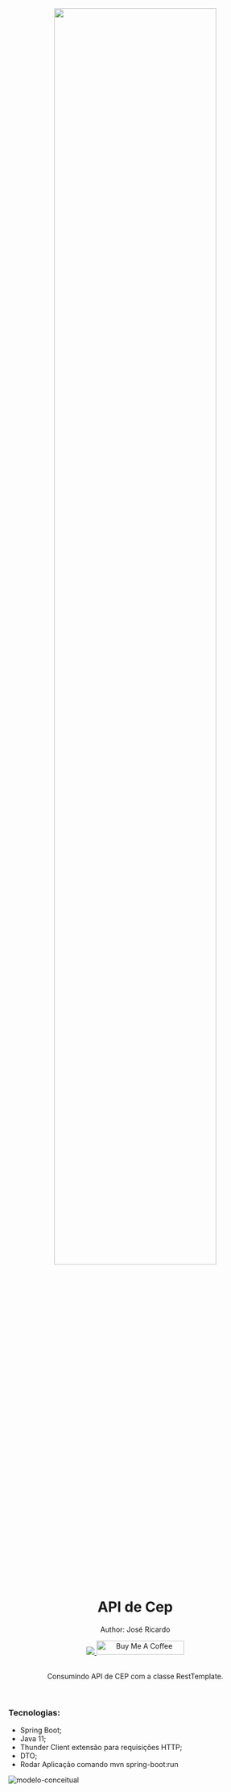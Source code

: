 <div align="center">
  <img src="https://repository-images.githubusercontent.com/236539303/3e436a05-4ee3-4d4b-9c11-fa4d1ca1c42f" width="80%">
  <h1 style="border-bottom:none">API de Cep</h1>
  <p>Author: José Ricardo</p>
  
  
  <a href="https://www.linkedin.com/in/ze-ricardo/">
     <img src="https://img.shields.io/badge/LinkedIn-0077B5?style=for-the-badge&logo=linkedin&logoColor=white">
  </a>
    <a href="https://www.buymeacoffee.com/codeandmusic" target="_blank"><img src="https://cdn.buymeacoffee.com/buttons/default-orange.png" alt="Buy Me A Coffee" height="28" width="174"></a>
  
  <br>
  <br>
  <p>Consumindo API de CEP com a classe RestTemplate.</p>
  <br>
  <div align="justify">  
    
  <h3>Tecnologias:</h3>
  
   + Spring Boot;
   + Java 11;
   + Thunder Client extensão para requisições HTTP;
   + DTO;
   + Rodar Aplicação comando mvn spring-boot:run
   

![modelo-conceitual](https://user-images.githubusercontent.com/56279938/210287216-0695f6f1-aab1-4978-be85-9f8797422d4b.png)


  </div>
</div>
